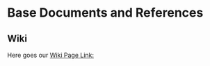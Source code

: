 # Base Documents and References
## Wiki
Here goes our [Wiki Page Link:](https://github.com/GhostRusters/marcos-first-test/wiki) 
